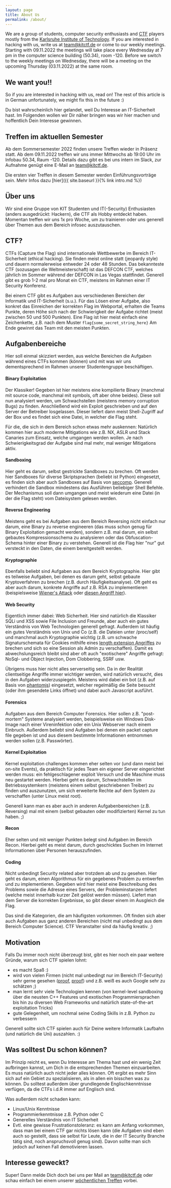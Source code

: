 ```yaml
---
layout: page
title: About Us
permalink: /about/
---
```


We are a group of students, computer security enthusiasts and [CTF](https://ctftime.org/ctf-wtf/) players mostly from the [Karlsruhe Institute of Technology](https://www.kit.edu/english). If you are interested in hacking with us, write us at [team@kitctf.de](mailto:team@kitctf.de) or come to our weekly meetings. Starting with 09.11.2022 the meetings will take place every Wednesday at 7 pm in the computer science building (50.34), room -120. Before we switch to the weekly meetings on Wednesday, there will be a meeting on the upcoming Thursday (03.11.2022) at the same room.

## We want you!!

So if you are interested in hacking with us, read on! The rest of this article
is in German unfortunately, we might fix this in the future :)

Du bist wahrscheinlich hier gelandet, weil Du Interesse an IT-Sicherheit hast.
Im Folgenden wollen wir Dir näher bringen was wir hier machen und hoffentlich Dein Interesse gewinnen.

## Treffen im aktuellen Semester

Ab dem Sommersemester 2022 finden unsere Treffen wieder in Präsenz statt. Ab dem 09.11.2022 treffen wir uns immer Mittwochs ab 19:00 Uhr im Infobau 50.34, Raum -120.
Details dazu gibt es bei uns intern im Slack, zur Aufnahme genügt eine E-Mail an [team@kitctf.de](mailto:team@kitctf.de).

Die ersten vier Treffen in diesem Semester werden Einführungsvorträge sein. Mehr Infos dazu [hier]({{ site.baseurl }}{% link intro.md %})

## Über uns
Wir sind eine Gruppe von KIT Studenten und IT(-Security) Enthusiasten (anders ausgedrückt: Hackern), die CTF als Hobby entdeckt haben.
Momentan treffen wir uns 1x pro Woche, um zu trainieren oder uns generell über Themen aus dem Bereich infosec auszutauschen.

## CTF?
CTFs (Capture the Flag) sind internationale Wettbewerbe im Bereich IT-Sicherheit (ethical hacking).
Sie finden meist online statt (jeopardy style) und dauern normalerweise entweder 24 oder 48 Stunden.
Das bekannteste CTF (sozusagen die Weltmeisterschaft) ist das DEFCON CTF, welches jährlich im Sommer während der DEFCON in Las Vegas stattfindet.
Generell gibt es grob 1-2 mal pro Monat ein CTF, meistens im Rahmen einer IT Security Konferenz.

Bei einem CTF gibt es Aufgaben aus verschiedenen Bereichen der Informatik und IT-Sicherheit (s.u.).
Für das Lösen einer Aufgabe, also konkret das Einreichen der korrekten Flag im Webportal, erhalten die Teams Punkte, deren Höhe sich nach der Schwierigkeit der Aufgabe richtet (meist zwischen 50 und 500 Punkten). Eine Flag ist hier meist einfach eine Zeichenkette, z.B. nach dem Muster `flag{some_secret_string_here}`
Am Ende gewinnt das Team mit den meisten Punkten.


## Aufgabenbereiche
Hier soll einmal skizziert werden, aus welche Bereichen die Aufgaben während eines CTFs kommen (können) und mit was wir uns dementsprechend im Rahmen unserer Studentengruppe beschäftigen.

#### Binary Exploitation
Der Klassiker! Gegeben ist hier meistens eine kompilierte Binary (manchmal mit source code, manchmal mit symbols, oft aber ohne beides). Diese soll nun analysiert werden, um Schwachstellen (meistens memory corruption Bugs) zu finden. Anschließend wird ein Exploit geschrieben und auf den Server der Betreiber losgelassen. Dieser liefert dann meist Shell-Zugriff auf der Box und es findet sich eine Datei, in welcher die Flag steht.

Für die, die sich in dem Bereich schon etwas mehr auskennen: Natürlich kommen hier auch moderne Mitigations wie z.B. NX, ASLR und Stack Canaries zum Einsatz, welche umgangen werden wollen. Je nach Schwierigkeitsgrad der Aufgabe sind mal mehr, mal weniger Mitigations aktiv.

#### Sandboxing
Hier geht es darum, selbst gestrickte Sandboxes zu brechen. Oft werden hier Sandboxes für diverse Skriptsprachen (beliebt ist Python) eingesetzt, es finden sich aber auch Sandboxes auf Basis von [seccomp](http://en.wikipedia.org/wiki/Seccomp).
Generell verhindert die Sandbox mindestens das Ausführen beliebiger Shell Befehle. Der Mechanismus soll dann umgangen und meist wiederum eine Datei (in der die Flag steht) vom Dateisystem gelesen werden.

#### Reverse Engineering
Meistens geht es bei Aufgaben aus dem Bereich Reversing nicht einfach nur darum, eine Binary zu reverse engineeren (das muss schon genug für Binary Exploitation gemacht werden), sondern z.B. mal darum, ein selbst gebautes Kompressionsschema zu analysieren oder das Obfuscation-Schema hinter einer Binary zu verstehen.
Generell ist die Flag hier "nur" gut versteckt in den Daten, die einem bereitgestellt werden.

#### Kryptographie
Ebenfalls beliebt sind Aufgaben aus dem Bereich Kryptographie.
Hier gibt es teilweise Aufgaben, bei denen es darum geht, selbst gebaute Kryptoverfahren zu brechen (z.B. durch Häufigkeitsanalyse). Oft geht es aber auch darum, konkrete Angriffe auf z.B. RSA zu implementieren (beispielsweise [Wiener's Attack](http://en.wikipedia.org/wiki/Wiener%27s_attack) oder [diesen Angriff hier](https://www.cs.unc.edu/~reiter/papers/1996/Eurocrypt.pdf)).

#### Web Security
Eigentlich immer dabei: Web Sicherheit.
Hier sind natürlich die Klassiker SQLi und XSS sowie File Inclusion und Freunde, aber auch ein gutes Verständnis von Web Technologien generell gefragt. Außerdem ist häufig ein gutes Verständnis von Unix und Co (z.B. die Dateien unter /proc/self) und manchmal auch Kryptographie wichtig (z.B. um schwache Signaturschemata für Cookies mithilfe eines [length extension Angriffes](http://en.wikipedia.org/wiki/Length_extension_attack) zu brechen und sich so eine Session als Admin zu verschaffen).
Damit es abwechslungsreich bleibt sind aber oft auch "exotischere" Angriffe gefragt: NoSql- und Object Injection, Dom Clobbering, SSRF usw.

Übrigens muss hier nicht alles serverseitig sein. Da in der Realität clientseitige Angriffe immer wichtiger werden, wird natürlich versucht, dies in den Aufgaben widerzuspiegeln. Meistens wird dabei ein bot (z.B. auf Basis von [phantomjs](http://phantomjs.org/)) eingesetzt, welcher regelmäßig die Seite besucht (oder ihm gesendete Links öffnet) und dabei auch Javascript ausführt.

#### Forensics
Aufgaben aus dem Bereich Computer Forensics. Hier sollen z.B. "post-mortem" Systeme analysiert werden, beispielsweise ein Windows Disk-Image nach einer Vireninfektion oder ein Unix Webserver nach einem Einbruch.
Außerdem beliebt sind Aufgaben bei denen ein packet capture file gegeben ist und aus diesem bestimmte Informationen entnommen werden sollen (z.B. Passwörter).

#### Kernel Exploitation
Kernel exploitation challenges kommen eher selten vor (und dann meist bei on-site Events), da praktisch für jedes Team ein eigener Server eingerichtet werden muss: ein fehlgeschlagener exploit Versuch und die Maschine muss neu gestartet werden.
Hierbei geht es darum, Schwachstellen im Betriebssystemkern (meistens einem selbst geschriebenen Treiber) zu finden und auszunutzen, um sich erweiterte Rechte auf dem System zu verschaffen (unter Linux meist root).

Generell kann man es aber auch in anderen Aufgabenbereichen (z.B. Reversing) mal mit einem (selbst gebauten oder modifizierten) Kernel zu tun haben. ;)

#### Recon
Eher selten und mit weniger Punkten belegt sind Aufgaben im Bereich Recon. Hierbei geht es meist darum, durch geschicktes Suchen im Internet Informationen über Personen herauszufinden.

#### Coding
Nicht unbedingt Security related aber trotzdem ab und zu gesehen.
Hier geht es darum, einen Algorithmus für ein gegebenes Problem zu entwerfen und zu implementieren.
Gegeben wird hier meist eine Beschreibung des Problems sowie die Adresse eines Servers, der Probleminstanzen liefert (welche meist innerhalb kurzer Zeit gelöst werden müssen). Liefert man dem Server die korrekten Ergebnisse, so gibt dieser einem im Ausgleich die Flag.


Das sind die Kategorien, die am häufigsten vorkommen. Oft finden sich aber auch Aufgaben aus ganz anderen Bereichen (nicht mal unbedingt aus dem Bereich Computer Science). CTF Veranstalter sind da häufig kreativ. ;)


## Motivation
Falls Du immer noch nicht überzeugt bist, gibt es hier noch ein paar weitere Gründe, warum sich CTF spielen lohnt:

- es macht Spaß :)
- wird von vielen Firmen (nicht mal unbedingt nur im Bereich IT-Security) sehr gerne gesehen ([proof](http://www.reddit.com/r/netsec/comments/202bsf/hey_guys_we_run_five_infosec_consulting_companies/cfz5pg1), [proof](https://trailofbits.github.io/ctf/)) und z.B. weiß es auch Google sehr zu schätzen ;)
- man lernt sehr viele Technologien kennen (von kernel-level sandboxing über die neusten C++ Features und exotischen Programmiersprachen bis hin zu diversen Web Frameworks und natürlich state-of-the-art exploitation Tricks)
- gute Gelegenheit, um nochmal seine Coding Skills in z.B. Python zu verbessern

Generell sollte sich CTF spielen auch für Deine weitere Informatik Laufbahn (und natürlich die Uni) auszahlen. :)


## Was solltest Du schon können?
Im Prinzip reicht es, wenn Du Interesse am Thema hast und ein wenig Zeit aufbringen kannst, um Dich in die entsprechenden Themen einzuarbeiten. Es muss natürlich auch nicht jeder alles können. Oft ergibt es mehr Sinn sich auf ein Gebiet zu spezialisieren, als in allen ein bisschen was zu können.
Du solltest außerdem über grundlegende Englischkenntnisse verfügen, da die CTFs i.d.R immer auf Englisch sind.

Was außerdem nicht schaden kann:

- Linux/Unix Kenntnisse
- Programmierkenntnisse z.B. Python oder C
- Generelles Verständnis von IT Sicherheit
- Evtl. eine gewisse Frustrationstoleranz: es kann am Anfang vorkommen, dass man bei einem CTF gar nichts lösen kann (die Aufgaben sind eben auch so gestellt, dass sie selbst für Leute, die in der IT Security Branche tätig sind, noch anspruchsvoll genug sind). Davon sollte man sich jedoch auf keinen Fall demotivieren lassen.


## Interesse geweckt?
Super! Dann melde Dich doch bei uns per Mail an [team@kitctf.de](mailto:team@kitctf.de) oder schau einfach bei einem unserer [wöchentlichen Treffen](http://crypto.iti.kit.edu/index.php?id=kitctf) vorbei.
